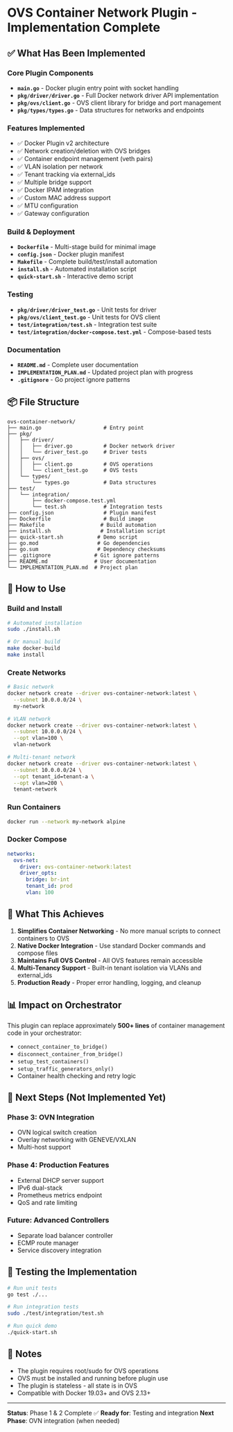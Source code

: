 # OVS Container Network Plugin - Implementation Complete

## ✅ What Has Been Implemented

### Core Plugin Components
- **`main.go`** - Docker plugin entry point with socket handling
- **`pkg/driver/driver.go`** - Full Docker network driver API implementation
- **`pkg/ovs/client.go`** - OVS client library for bridge and port management
- **`pkg/types/types.go`** - Data structures for networks and endpoints

### Features Implemented
- ✅ Docker Plugin v2 architecture
- ✅ Network creation/deletion with OVS bridges
- ✅ Container endpoint management (veth pairs)
- ✅ VLAN isolation per network
- ✅ Tenant tracking via external_ids
- ✅ Multiple bridge support
- ✅ Docker IPAM integration
- ✅ Custom MAC address support
- ✅ MTU configuration
- ✅ Gateway configuration

### Build & Deployment
- **`Dockerfile`** - Multi-stage build for minimal image
- **`config.json`** - Docker plugin manifest
- **`Makefile`** - Complete build/test/install automation
- **`install.sh`** - Automated installation script
- **`quick-start.sh`** - Interactive demo script

### Testing
- **`pkg/driver/driver_test.go`** - Unit tests for driver
- **`pkg/ovs/client_test.go`** - Unit tests for OVS client
- **`test/integration/test.sh`** - Integration test suite
- **`test/integration/docker-compose.test.yml`** - Compose-based tests

### Documentation
- **`README.md`** - Complete user documentation
- **`IMPLEMENTATION_PLAN.md`** - Updated project plan with progress
- **`.gitignore`** - Go project ignore patterns

## 📦 File Structure

```
ovs-container-network/
├── main.go                    # Entry point
├── pkg/
│   ├── driver/
│   │   ├── driver.go          # Docker network driver
│   │   └── driver_test.go     # Driver tests
│   ├── ovs/
│   │   ├── client.go          # OVS operations
│   │   └── client_test.go     # OVS tests
│   └── types/
│       └── types.go           # Data structures
├── test/
│   └── integration/
│       ├── docker-compose.test.yml
│       └── test.sh            # Integration tests
├── config.json                # Plugin manifest
├── Dockerfile                 # Build image
├── Makefile                  # Build automation
├── install.sh                # Installation script
├── quick-start.sh           # Demo script
├── go.mod                   # Go dependencies
├── go.sum                   # Dependency checksums
├── .gitignore              # Git ignore patterns
├── README.md               # User documentation
└── IMPLEMENTATION_PLAN.md  # Project plan

```

## 🚀 How to Use

### Build and Install
```bash
# Automated installation
sudo ./install.sh

# Or manual build
make docker-build
make install
```

### Create Networks
```bash
# Basic network
docker network create --driver ovs-container-network:latest \
  --subnet 10.0.0.0/24 \
  my-network

# VLAN network
docker network create --driver ovs-container-network:latest \
  --subnet 10.0.0.0/24 \
  --opt vlan=100 \
  vlan-network

# Multi-tenant network
docker network create --driver ovs-container-network:latest \
  --subnet 10.0.0.0/24 \
  --opt tenant_id=tenant-a \
  --opt vlan=200 \
  tenant-network
```

### Run Containers
```bash
docker run --network my-network alpine
```

### Docker Compose
```yaml
networks:
  ovs-net:
    driver: ovs-container-network:latest
    driver_opts:
      bridge: br-int
      tenant_id: prod
      vlan: 100
```

## 🎯 What This Achieves

1. **Simplifies Container Networking** - No more manual scripts to connect containers to OVS
2. **Native Docker Integration** - Use standard Docker commands and compose files
3. **Maintains Full OVS Control** - All OVS features remain accessible
4. **Multi-Tenancy Support** - Built-in tenant isolation via VLANs and external_ids
5. **Production Ready** - Proper error handling, logging, and cleanup

## 📊 Impact on Orchestrator

This plugin can replace approximately **500+ lines** of container management code in your orchestrator:
- `connect_container_to_bridge()`
- `disconnect_container_from_bridge()`
- `setup_test_containers()`
- `setup_traffic_generators_only()`
- Container health checking and retry logic

## 🔮 Next Steps (Not Implemented Yet)

### Phase 3: OVN Integration
- OVN logical switch creation
- Overlay networking with GENEVE/VXLAN
- Multi-host support

### Phase 4: Production Features
- External DHCP server support
- IPv6 dual-stack
- Prometheus metrics endpoint
- QoS and rate limiting

### Future: Advanced Controllers
- Separate load balancer controller
- ECMP route manager
- Service discovery integration

## 🧪 Testing the Implementation

```bash
# Run unit tests
go test ./...

# Run integration tests
sudo ./test/integration/test.sh

# Run quick demo
./quick-start.sh
```

## 📝 Notes

- The plugin requires root/sudo for OVS operations
- OVS must be installed and running before plugin use
- The plugin is stateless - all state is in OVS
- Compatible with Docker 19.03+ and OVS 2.13+

---

**Status**: Phase 1 & 2 Complete ✅
**Ready for**: Testing and integration
**Next Phase**: OVN integration (when needed)